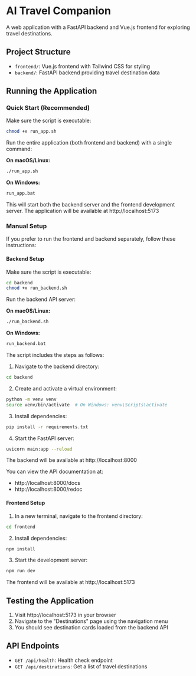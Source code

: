 # AI Travel Companion

A web application with a FastAPI backend and Vue.js frontend for exploring travel destinations.

## Project Structure

- `frontend/`: Vue.js frontend with Tailwind CSS for styling
- `backend/`: FastAPI backend providing travel destination data

## Running the Application

### Quick Start (Recommended)

Make sure the script is executable:

```bash
chmod +x run_app.sh
```

Run the entire application (both frontend and backend) with a single command:

**On macOS/Linux:**

```bash
./run_app.sh
```

**On Windows:**

```bash
run_app.bat
```

This will start both the backend server and the frontend development server. The application will be available at http://localhost:5173

### Manual Setup

If you prefer to run the frontend and backend separately, follow these instructions:

#### Backend Setup

Make sure the script is executable:

```bash
cd backend
chmod +x run_backend.sh
```

Run the backend API server:

**On macOS/Linux:**

```bash
./run_backend.sh
```

**On Windows:**

```bash
run_backend.bat
```

The script includes the steps as follows:

1. Navigate to the backend directory:

```bash
cd backend
```

2. Create and activate a virtual environment:

```bash
python -m venv venv
source venv/bin/activate  # On Windows: venv\Scripts\activate
```

3. Install dependencies:

```bash
pip install -r requirements.txt
```

4. Start the FastAPI server:

```bash
uvicorn main:app --reload
```

The backend will be available at http://localhost:8000

You can view the API documentation at:

- http://localhost:8000/docs
- http://localhost:8000/redoc

#### Frontend Setup

1. In a new terminal, navigate to the frontend directory:

```bash
cd frontend
```

2. Install dependencies:

```bash
npm install
```

3. Start the development server:

```bash
npm run dev
```

The frontend will be available at http://localhost:5173

## Testing the Application

1. Visit http://localhost:5173 in your browser
2. Navigate to the "Destinations" page using the navigation menu
3. You should see destination cards loaded from the backend API

## API Endpoints

- `GET /api/health`: Health check endpoint
- `GET /api/destinations`: Get a list of travel destinations
